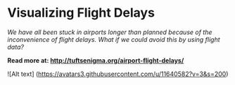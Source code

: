 # Visualizing Flight Delays

*We have all been stuck in airports longer than planned because of the inconvenience of flight delays. What if we could avoid this by using flight data?*

**Read more at: http://tuftsenigma.org/airport-flight-delays/**

![Alt text] (https://avatars3.githubusercontent.com/u/11640582?v=3&s=200)
